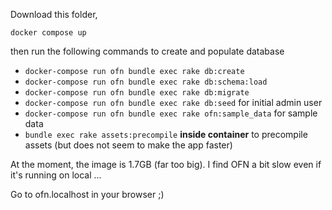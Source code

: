 Download this folder, 

`docker compose up`

then run the following commands to create and populate database

* `docker-compose run ofn bundle exec rake db:create`
* `docker-compose run ofn bundle exec rake db:schema:load`
* `docker-compose run ofn bundle exec rake db:migrate`
* `docker-compose run ofn bundle exec rake db:seed` for initial admin user
* `docker-compose run ofn bundle exec rake ofn:sample_data` for sample data
* `bundle exec rake assets:precompile` **inside container** to precompile assets (but does not seem to make the app faster)

At the moment, the image is 1.7GB (far too big). I find OFN a bit slow even if it's running on local ...

Go to ofn.localhost in your browser ;) 